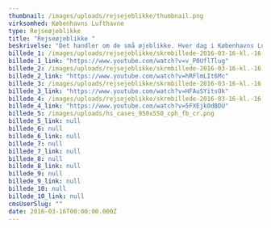 ```yaml
---
thumbnail: /images/uploads/rejsejeblikke/thumbnail.png
virksomhed: Københavns Lufthavne
type: Rejseøjeblikke
title: "Rejseøjeblikke "
beskrivelse: "Det handler om de små øjeblikke. Hver dag i Københavns Lufthavne mødes mennesker fra nær og fjern og med hver deres historie og hver deres rejseøjeblik. Denne helt særlige stemning ønskede Københavns Lufthavne og Hjaltelin Stahl at sætte fokus på. Vi valgte derfor at lade Christiane Schaumburg-Müller, Rune Glifberg, Nicolai Nørgaard og Emma Leth dele deres egne CPH rejseøjeblikke i #CPHairport."
billede_1: /images/uploads/rejsejeblikke/skrmbillede-2016-03-16-kl.-16.16.47.png
billede_1_link: "https://www.youtube.com/watch?v=v_P0UflTlug"
billede_2: /images/uploads/rejsejeblikke/skrmbillede-2016-03-16-kl.-16.20.19.png
billede_2_link: "https://www.youtube.com/watch?v=hRFlmLIt6Mc"
billede_3: /images/uploads/rejsejeblikke/skrmbillede-2016-03-16-kl.-16.22.05.png
billede_3_link: "https://www.youtube.com/watch?v=HFAuSYitsOk"
billede_4: /images/uploads/rejsejeblikke/skrmbillede-2016-03-16-kl.-16.23.38.png
billede_4_link: "https://www.youtube.com/watch?v=5FXEjk0dBDU"
billede_5: /images/uploads/hs_cases_950x550_cph_fb_cr.png
billede_5_link: null
billede_6: null
billede_6_link: null
billede_7: null
billede_7_link: null
billede_8: null
billede_8_link: null
billede_9: null
billede_9_link: null
billede_10: null
billede_10_link: null
cmsUserSlug: ""
date: 2016-03-16T00:00:00.000Z
---
```


